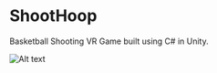 # ShootHoop
Basketball Shooting VR Game built using C# in Unity. 

![Alt text](ShootHoop/05bd496002c2278b955239098d973b9e.gif?raw=true "Optional Title")
